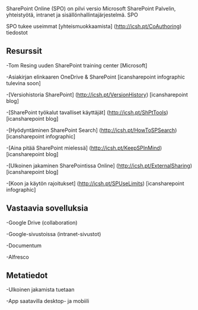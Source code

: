 

SharePoint Online (SPO) on pilvi versio Microsoft SharePoint
Palvelin, yhteistyötä, intranet ja sisällönhallintajärjestelmä. SPO

SPO tukee useimmat [yhteismuokkaamista] (http://icsh.pt/CoAuthoring)
tiedostot

Resurssit
---------

-Tom Resing uuden SharePoint training center \[Microsoft\]

-Asiakirjan elinkaaren OneDrive & SharePoint \[icansharepoint
    infographic tulevina soon\]

-[Versiohistoria SharePoint] (http://icsh.pt/VersionHistory)
    \[icansharepoint blog\]

-[SharePoint työkalut tavalliset käyttäjät] (http://icsh.pt/ShPtTools)
    \[icansharepoint blog\]

-[Hyödyntäminen SharePoint
    Search] (http://icsh.pt/HowToSPSearch) \[icansharepoint infographic\]

-[Aina pitää SharePoint mielessä] (http://icsh.pt/KeepSPInMind)
    \[icansharepoint blog\]

-[Ulkoinen jakaminen SharePointissa
    Online] (http://icsh.pt/ExternalSharing) \[icansharepoint blog\]

-[Koon ja käytön rajoitukset] (http://icsh.pt/SPUseLimits)
    \[icansharepoint infographic\]

Vastaavia sovelluksia
--------------------

-Google Drive (collaboration)

-Google-sivustoissa (intranet-sivustot)

-Documentum

-Alfresco

Metatiedot
--------

-Ulkoinen jakamista tuetaan

-App saatavilla desktop- ja mobiili

